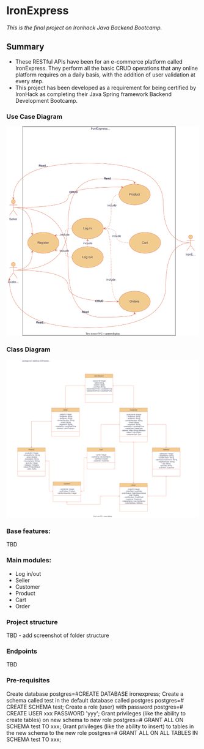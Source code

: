 # IronExpress
_This is the final project on Ironhack Java Backend Bootcamp._

## Summary
* These RESTful APIs have been for an e-commerce platform called IronExpress. They perform all the basic CRUD operations 
that any online platform requires on a daily basis, with the addition of user validation at every step.
* This project has been developed as a requirement for being certified by IronHack as completing their Java Spring
framework Backend Development Bootcamp.

### Use Case Diagram
![Use Case](./img/ironExpressUseCase.svg)

### Class Diagram
![Class Diagram](./img/IronExpressClassDiagram.svg)

### Base features:
TBD

### Main modules:
- Log in/out
- Seller
- Customer
- Product
- Cart
- Order

### Project structure
TBD - add screenshot of folder structure

### Endpoints
TBD

### Pre-requisites
Create database
postgres=#CREATE DATABASE ironexpress;
Create a schema called test in the default database called postgres
postgres=# CREATE SCHEMA test;
Create a role (user) with password
postgres=# CREATE USER xxx PASSWORD 'yyy';
Grant privileges (like the ability to create tables) on new schema to new role
postgres=# GRANT ALL ON SCHEMA test TO xxx;
Grant privileges (like the ability to insert) to tables in the new schema to the new role
postgres=# GRANT ALL ON ALL TABLES IN SCHEMA test TO xxx;